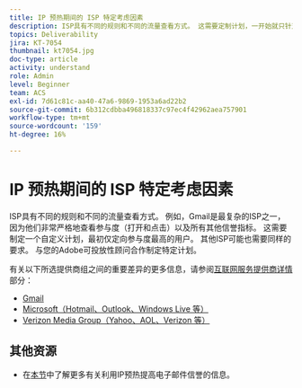 ```yaml
---
title: IP 预热期间的 ISP 特定考虑因素
description: ISP具有不同的规则和不同的流量查看方式。 这需要定制计划，一开始就只针对参与度最高的用户。
topics: Deliverability
jira: KT-7054
thumbnail: kt7054.jpg
doc-type: article
activity: understand
role: Admin
level: Beginner
team: ACS
exl-id: 7d61c81c-aa40-47a6-9869-1953a6ad22b2
source-git-commit: 6b312cdbba496818337c97ec4f42962aea757901
workflow-type: tm+mt
source-wordcount: '159'
ht-degree: 16%

---
```


# IP 预热期间的 ISP 特定考虑因素

ISP具有不同的规则和不同的流量查看方式。 例如，Gmail是最复杂的ISP之一，因为他们非常严格地查看参与度（打开和点击）以及所有其他信誉指标。 这需要制定一个自定义计划，最初仅定向参与度最高的用户。 其他ISP可能也需要同样的要求。 与您的Adobe可投放性顾问合作制定特定计划。

有关以下所选提供商组之间的重要差异的更多信息，请参阅[互联网服务提供商详情](/help/internet-service-provider-specifics/overview.md)部分：

* [Gmail](/help/internet-service-provider-specifics/gmail.md)
* [Microsoft（Hotmail、Outlook、Windows Live 等）](/help/internet-service-provider-specifics/microsoft.md)
* [Verizon Media Group（Yahoo、AOL、Verizon 等）](/help/internet-service-provider-specifics/verizon-media-group.md)

## 其他资源

* 在[本节](/help/additional-resources/increase-reputation-with-ip-warming.md)中了解更多有关利用IP预热提高电子邮件信誉的信息。
